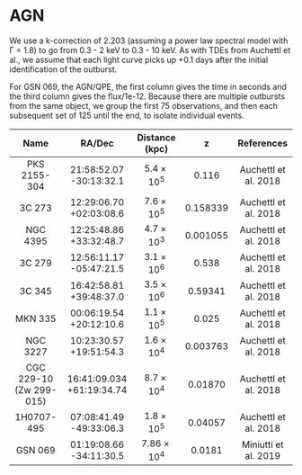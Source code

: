 # AGN

We use a k-correction of 2.203 (assuming a power law spectral model with Γ = 1.8) to go from 0.3 - 2 keV to 0.3 - 10 keV. As with TDEs from Auchettl et al., we assume that each light curve picks up +0.1 days after the initial identification of the outburst.

For GSN 069, the AGN/QPE, the first column gives the time in seconds and the third column gives the flux/1e-12. Because there are multiple outbursts from the same object, we group the first 75 observations, and then each subsequent set of 125 until the end, to isolate individual events.

|Name | RA/Dec | Distance (kpc) | z | References|
| :---: | :---: | :---: | :---: | :---: |
| PKS 2155-304 | 21:58:52.07 -30:13:32.1 | $5.4 \times 10^5$ | 0.116 | Auchettl et al. 2018|
| 3C 273 | 12:29:06.70 +02:03:08.6 | $7.6 \times 10^5$ | 0.158339 | Auchettl et al. 2018|
| NGC 4395 | 12:25:48.86 +33:32:48.7 | $4.7 \times 10^3$ | 0.001055 | Auchettl et al. 2018|
| 3C 279 | 12:56:11.17 -05:47:21.5 | $3.1 \times 10^6$ | 0.538 | Auchettl et al. 2018|
| 3C 345 | 16:42:58.81 +39:48:37.0 | $3.5 \times 10^6$ | 0.59341 | Auchettl et al. 2018|
| MKN 335 | 00:06:19.54 +20:12:10.6 | $1.1 \times 10^5$ | 0.025 | Auchettl et al. 2018|
| NGC 3227 | 10:23:30.57 +19:51:54.3 | $1.6 \times 10^4$ | 0.003763 | Auchettl et al. 2018|
| CGC 229-10 (Zw 299-015) | 16:41:09.034 +61:19:34.74  | $8.7 \times 10^4$ | 0.01870 | Auchettl et al. 2018|
| 1H0707-495 | 07:08:41.49 -49:33:06.3  | $1.8 \times 10^5$ | 0.04057 | Auchettl et al. 2018|
| GSN 069 | 01:19:08.66 -34:11:30.5  | $7.86 \times 10^4$ | 0.0181 | Miniutti et al. 2019|
